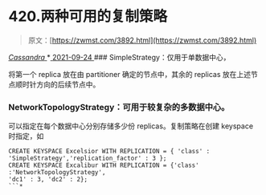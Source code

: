 <!--yml
category: 未分类
date: 0001-01-01 00:00:00
--->

# 420.两种可用的复制策略

> 原文：[https://zwmst.com/3892.html](https://zwmst.com/3892.html)

   [ *Cassandra* ](https://zwmst.com/cassandra)*[ <time datetime="2021-09-24T14:40:28+08:00"> 2021-09-24 </time> ](https://zwmst.com/3892.html)  ### SimpleStrategy：仅用于单数据中心，

将第一个 replica 放在由 partitioner 确定的节点中，其余的 replicas 放在上述节点顺时针方向的后续节点中。

### NetworkTopologyStrategy：可用于较复杂的多数据中心。

可以指定在每个数据中心分别存储多少份 replicas。复制策略在创建 keyspace 时指定，如

```
CREATE KEYSPACE Excelsior WITH REPLICATION = { 'class' :
'SimpleStrategy','replication_factor' : 3 };
CREATE KEYSPACE Excalibur WITH REPLICATION = {'class' :'NetworkTopologyStrategy',
'dc1' : 3, 'dc2' : 2};
```*